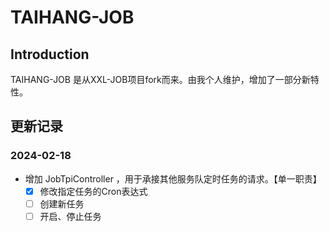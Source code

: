 # TAIHANG-JOB

## Introduction

TAIHANG-JOB 是从XXL-JOB项目fork而来。由我个人维护，增加了一部分新特性。


## 更新记录

### 2024-02-18 

- 增加 JobTpiController ，用于承接其他服务队定时任务的请求。【单一职责】
  - [X] 修改指定任务的Cron表达式  
  - [ ] 创建新任务
  - [ ] 开启、停止任务